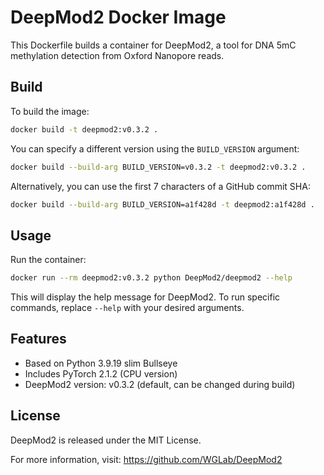 # DeepMod2 Docker Image

This Dockerfile builds a container for DeepMod2, a tool for DNA 5mC methylation detection from Oxford Nanopore reads.

## Build

To build the image:

```bash
docker build -t deepmod2:v0.3.2 .
```

You can specify a different version using the `BUILD_VERSION` argument:

```bash
docker build --build-arg BUILD_VERSION=v0.3.2 -t deepmod2:v0.3.2 .
```

Alternatively, you can use the first 7 characters of a GitHub commit SHA:

```bash
docker build --build-arg BUILD_VERSION=a1f428d -t deepmod2:a1f428d .
```

## Usage

Run the container:

```bash
docker run --rm deepmod2:v0.3.2 python DeepMod2/deepmod2 --help
```

This will display the help message for DeepMod2. To run specific commands, replace `--help` with your desired arguments.

## Features

- Based on Python 3.9.19 slim Bullseye
- Includes PyTorch 2.1.2 (CPU version)
- DeepMod2 version: v0.3.2 (default, can be changed during build)

## License

DeepMod2 is released under the MIT License.

For more information, visit: https://github.com/WGLab/DeepMod2
